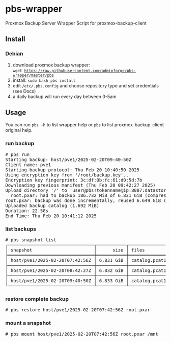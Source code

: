 # pbs-wrapper
Proxmox Backup Server Wrapper Script for proxmox-backup-client

## Install
### Debian

1) download proxmox backup wrapper:<br>
<code>wget https://raw.githubusercontent.com/adminforge/pbs-wrapper/master/pbs</code>
2) install: <code>sudo bash pbs install</code>
3) edit <code>/etc/.pbs.config</code> and choose repository type and set credentials (see Docs)
4) a daily backup will run every day between 0-5am

## Usage
You can run <code>pbs -h</code> to list wrapper help or <code>pbs</code> to list proxmox-backup-client original help. <p>

### run backup
<pre>
# pbs run
Starting backup: host/pve1/2025-02-20T09:40:50Z    
Client name: pve1    
Starting backup protocol: Thu Feb 20 10:40:50 2025    
Using encryption key from '/root/backup.key'..    
Encryption key fingerprint: 3c:df:0b:fc:61:d0:5d:7b    
Downloading previous manifest (Thu Feb 20 09:42:27 2025)    
Upload directory '/' to 'user@pbs!tokenname@ip:8007:datastore' as root.pxar.didx
  root.pxar: had to backup 186.732 MiB of 6.831 GiB (compressed 41.414 MiB) in 21.07 s (average 8.863 MiB/s)
root.pxar: backup was done incrementally, reused 6.649 GiB (97.3%)
Uploaded backup catalog (1.692 MiB)
Duration: 22.58s    
End Time: Thu Feb 20 10:41:12 2025  
</pre>

### list backups
<pre>
# pbs snapshot list
┌────────────────────────────────┬───────────┬────────────────────────────────────┐
│ snapshot                       │      size │ files                              │
╞════════════════════════════════╪═══════════╪════════════════════════════════════╡
│ host/pve1/2025-02-20T07:42:56Z │ 6.831 GiB │ catalog.pcat1 index.json root.pxar │
├────────────────────────────────┼───────────┼────────────────────────────────────┤
│ host/pve1/2025-02-20T08:42:27Z │ 6.832 GiB │ catalog.pcat1 index.json root.pxar │
├────────────────────────────────┼───────────┼────────────────────────────────────┤
│ host/pve1/2025-02-20T09:40:50Z │ 6.833 GiB │ catalog.pcat1 index.json root.pxar │
└────────────────────────────────┴───────────┴────────────────────────────────────┘
</pre>

### restore complete backup
<pre>
# pbs restore host/pve1/2025-02-20T07:42:56Z root.pxar
</pre>

### mount a snapshot
<pre>
# pbs mount host/pve1/2025-02-20T07:42:56Z root.pxar /mnt
</pre>
